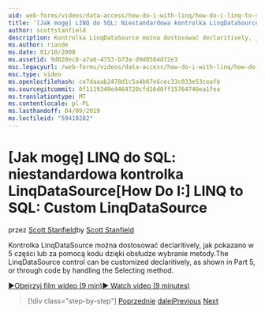 ```yaml
---
uid: web-forms/videos/data-access/how-do-i-with-linq/how-do-i-linq-to-sql-custom-linqdatasource
title: '[Jak mogę] LINQ do SQL: Niestandardowa kontrolka LinqDataSource | Dokumentacja firmy Microsoft'
author: scottstanfield
description: Kontrolka LinqDataSource można dostosować declaritively, jak pokazano w 5 części lub za pomocą kodu dzięki obsłudze wybranie metody.
ms.author: riande
ms.date: 01/10/2008
ms.assetid: 9d020ec8-a7a8-4753-b73a-d9d0584d72e3
msc.legacyurl: /web-forms/videos/data-access/how-do-i-with-linq/how-do-i-linq-to-sql-custom-linqdatasource
msc.type: video
ms.openlocfilehash: ce7daaab2478d1c5a4b67e6cec33c033e53ceafb
ms.sourcegitcommit: 0f1119340e4464720cfd16d0ff15764746ea1fea
ms.translationtype: MT
ms.contentlocale: pl-PL
ms.lasthandoff: 04/09/2019
ms.locfileid: "59410282"
---
```

# <a name="how-do-i-linq-to-sql-custom-linqdatasource"></a><span data-ttu-id="37391-103">[Jak mogę] LINQ do SQL: niestandardowa kontrolka LinqDataSource</span><span class="sxs-lookup"><span data-stu-id="37391-103">[How Do I:] LINQ to SQL: Custom LinqDataSource</span></span>

<span data-ttu-id="37391-104">przez [Scott Stanfield](https://github.com/scottstanfield)</span><span class="sxs-lookup"><span data-stu-id="37391-104">by [Scott Stanfield](https://github.com/scottstanfield)</span></span>

<span data-ttu-id="37391-105">Kontrolka LinqDataSource można dostosować declaritively, jak pokazano w 5 części lub za pomocą kodu dzięki obsłudze wybranie metody.</span><span class="sxs-lookup"><span data-stu-id="37391-105">The LinqDataSource control can be customized declaritively, as shown in Part 5, or through code by handling the Selecting method.</span></span>

[<span data-ttu-id="37391-106">&#9654;Obejrzyj film wideo (9 min)</span><span class="sxs-lookup"><span data-stu-id="37391-106">&#9654; Watch video (9 minutes)</span></span>](https://channel9.msdn.com/Blogs/ASP-NET-Site-Videos/how-do-i-linq-to-sql-custom-linqdatasource)

> [!div class="step-by-step"]
> <span data-ttu-id="37391-107">[Poprzednie](how-do-i-linq-to-sql-linqdatasource.md)
> [dalej](how-do-i-linq-to-sql-using-stored-procedures.md)</span><span class="sxs-lookup"><span data-stu-id="37391-107">[Previous](how-do-i-linq-to-sql-linqdatasource.md)
[Next](how-do-i-linq-to-sql-using-stored-procedures.md)</span></span>
